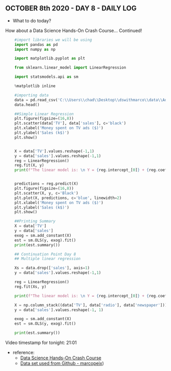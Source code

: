 ## OCTOBER 8th 2020 - DAY 8 - DAILY LOG ##

* What to do today?

How about a Data Science Hands-On Crash Course... Continued!

```python
    #import libraries we will be using
    import pandas as pd
    import numpy as np

    import matplotlib.pyplot as plt

    from sklearn.linear_model import LinearRegression

    import statsmodels.api as sm

    %matplotlib inline

    #importing data
    data = pd.read_csv('C:\\Users\\chad\\Desktop\\dswithmarco\\data\\Advertising.csv', index_col=0)
    data.head()

    ##Simple Linear Regression
    plt.figure(figsize=(16,8))
    plt.scatter(data['TV'], data['sales'], c='black')
    plt.xlabel('Money spent on TV ads ($)')
    plt.ylabel('Sales (k$)')
    plt.show()


    X = data['TV'].values.reshape(-1,1)
    y = data['sales'].values.reshape(-1,1)
    reg = LinearRegression()
    reg.fit(X, y)
    print(f"The linear model is: \n Y = {reg.intercept_[0]} + {reg.coef_[0][0]}*TV")


    predictions = reg.predict(X)
    plt.figure(figsize=(16,8))
    plt.scatter(X, y, c='Black')
    plt.plot(X, predictions, c='blue', linewidth=2)
    plt.xlabel('Money spent on TV ads ($)')
    plt.ylabel('Sales (k$)')
    plt.show()

    ##Printing Summary
    X = data['TV']
    y = data['sales']
    exog = sm.add_constant(X)
    est = sm.OLS(y, exog).fit()
    print(est.summary())

    ## Continuation Point Day 8
    ## Multiple linear regression

    Xs = data.drop(['sales'], axis=1)
    y = data['sales'].values.reshape(-1,1)

    reg = LinearRegression()
    reg.fit(Xs, y)

    print(f"The linear model is: \n Y = {reg.intercept_[0]} + {reg.coef_[0][0]}*TV + {reg.coef_[0][1]}*radio + {reg.coef_[0][2]}*newspaper")

    X = np.column_stack((data['TV'], data['radio'], data['newspaper']))
    y = data['sales'].values.reshape(-1, 1)

    exog = sm.add_constant(X)
    est = sm.OLS(y, exog).fit()

    print(est.summary())
```

Video timestamp for tonight: 21:01

* reference: 
    * [Data Science Hands-On Crash Course](https://www.youtube.com/watch?v=XU5pw3QRYjQ)
    * [Data set used from Github - marcopeix](https://github.com/marcopeix/datasciencewithmarco))


